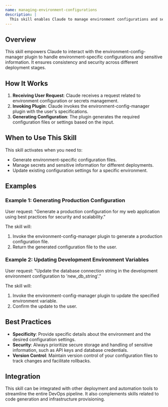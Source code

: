 ```yaml
---
name: managing-environment-configurations
description: |
  This skill enables Claude to manage environment configurations and secrets across different deployments using the environment-config-manager plugin. It is invoked when the user needs to generate, update, or retrieve configuration settings for various environments (e.g., development, staging, production). Use this skill when the user explicitly mentions "environment configuration," "secrets management," "deployment configuration," or asks to "generate config files". It helps streamline DevOps workflows by providing production-ready configurations based on best practices.
---
```


## Overview

This skill empowers Claude to interact with the environment-config-manager plugin to handle environment-specific configurations and sensitive information. It ensures consistency and security across different deployment stages.

## How It Works

1. **Receiving User Request**: Claude receives a request related to environment configuration or secrets management.
2. **Invoking Plugin**: Claude invokes the environment-config-manager plugin with the user's specifications.
3. **Generating Configuration**: The plugin generates the required configuration files or settings based on the input.

## When to Use This Skill

This skill activates when you need to:
- Generate environment-specific configuration files.
- Manage secrets and sensitive information for different deployments.
- Update existing configuration settings for a specific environment.

## Examples

### Example 1: Generating Production Configuration

User request: "Generate a production configuration for my web application using best practices for security and scalability."

The skill will:
1. Invoke the environment-config-manager plugin to generate a production configuration file.
2. Return the generated configuration file to the user.

### Example 2: Updating Development Environment Variables

User request: "Update the database connection string in the development environment configuration to 'new_db_string'."

The skill will:
1. Invoke the environment-config-manager plugin to update the specified environment variable.
2. Confirm the update to the user.

## Best Practices

- **Specificity**: Provide specific details about the environment and the desired configuration settings.
- **Security**: Always prioritize secure storage and handling of sensitive information, such as API keys and database credentials.
- **Version Control**: Maintain version control of your configuration files to track changes and facilitate rollbacks.

## Integration

This skill can be integrated with other deployment and automation tools to streamline the entire DevOps pipeline. It also complements skills related to code generation and infrastructure provisioning.